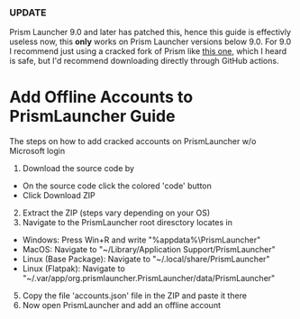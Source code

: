 ### UPDATE 
Prism Launcher 9.0 and later has patched this, hence this guide is effectivly useless now, this **only** works on Prism Launcher versions below 9.0. For 9.0 I recommend just using a cracked fork of Prism like [this one](https://github.com/Diegiwg/PrismLauncher-Cracked/releases), which I heard is safe, but I'd recommend downloading directly through GitHub actions.

# Add Offline Accounts to PrismLauncher Guide
The steps on how to add cracked accounts on PrismLauncher w/o Microsoft login

1) Download the source code by
* On the source code click the colored 'code' button
* Click Download ZIP
2) Extract the ZIP (steps vary depending on your OS)
3) Navigate to the PrismLauncher root diresctory locates in
* Windows: Press Win+R and write "%appdata%\PrismLauncher"
* MacOS: Navigate to "~/Library/Application Support/PrismLauncher"
* Linux (Base Package): Navigate to "~/.local/share/PrismLauncher"
* Linux (Flatpak): Navigate to "~/.var/app/org.prismlauncher.PrismLauncher/data/PrismLauncher"
5) Copy the file 'accounts.json' file in the ZIP and paste it there
6) Now open PrismLauncher and add an offline account
